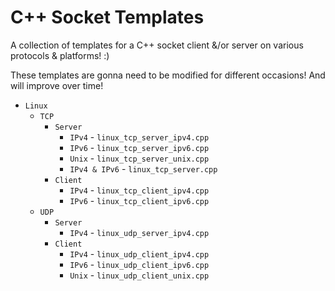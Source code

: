 # C++ Socket Templates

A collection of templates for a C++ socket client &/or server on various protocols & platforms! :)

These templates are gonna need to be modified for different occasions! And will improve over time!

- `Linux`
    - `TCP`
        - `Server`
            - `IPv4` - `linux_tcp_server_ipv4.cpp`
            - `IPv6` - `linux_tcp_server_ipv6.cpp`
            - `Unix` - `linux_tcp_server_unix.cpp`
            - `IPv4 & IPv6` - `linux_tcp_server.cpp`
        - `Client`
            - `IPv4` - `linux_tcp_client_ipv4.cpp`
            - `IPv6` - `linux_tcp_client_ipv6.cpp`
    - `UDP`
        - `Server`
            - `IPv4` - `linux_udp_server_ipv4.cpp`
        - `Client`
            - `IPv4` - `linux_udp_client_ipv4.cpp`
            - `IPv6` - `linux_udp_client_ipv6.cpp`
            - `Unix` - `linux_udp_client_unix.cpp`